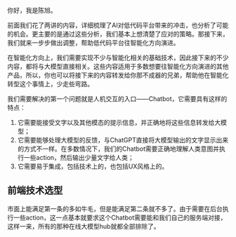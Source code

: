 你好，我是陈旭。

前面我们花了两讲的内容，详细梳理了AI对低代码平台带来的冲击，也分析了可能的机会。更主要的是通过这些分析，我们基本上想清楚了应对的策略。那接下来，我们就来一步步做出调整，帮助低代码平台往智能化方向演进。

在智能化方向上，我们需要实现不少与智能化相关的基础技术，因此接下来的不少内容，都将与大模型直接相关。这些内容适用于多数想要往智能化方向演进的其他产品，所以，你也可以将接下来的内容转发给你那不成器的兄弟，帮助他在智能化转型这个事情上，少走些弯路。

我们需要解决的第一个问题就是人机交互的入口——Chatbot，它需要具有这样的特点：

1. 它需要能接受文字以及其他模态的提示信息，并正确地将这些信息转发给大模型；
2. 它需要能够处理大模型的反馈，与ChatGPT直接将大模型输出的文字显示出来的方式不一样。在多数情况下，我们的Chatbot需要正确地理解人类意图并执行一些action，然后输出少量文字给人类；
3. 它需要易于集成，包括技术上的，也包括UX风格上的。

## 前端技术选型

市面上能满足第一条的多如牛毛，但是能满足第二条就不多了。由于需要在后台执行一些action，这一点基本就要求这个Chatbot需要能和我们自己的服务端对接，这样一来，所有的那种在线大模型hub就都全部排除了。